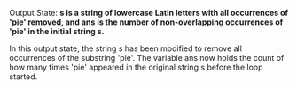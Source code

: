Output State: **s is a string of lowercase Latin letters with all occurrences of 'pie' removed, and ans is the number of non-overlapping occurrences of 'pie' in the initial string s.**

In this output state, the string s has been modified to remove all occurrences of the substring 'pie'. The variable ans now holds the count of how many times 'pie' appeared in the original string s before the loop started.